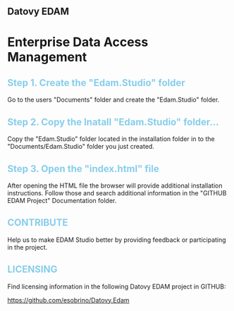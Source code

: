 ## Datovy EDAM
# Enterprise Data Access Management

## <span style="color:skyblue;font-weight:bold">Step 1. Create the "Edam.Studio" folder</span>
Go to the users "Documents" folder and create the "Edam.Studio" folder.

## <span style="color:skyblue;font-weight:bold">Step 2. Copy the Inatall "Edam.Studio" folder...</span>
Copy the "Edam.Studio" folder located in the installation folder in to the "Documents/Edam.Studio" folder you just created.

## <span style="color:skyblue;font-weight:bold">Step 3. Open the "index.html" file</span>
After opening the HTML file the browser will provide additional installation instructions.  Follow those and search additional information in the "GITHUB EDAM Project" Documentation folder.

## <span style="color:skyblue;font-weight:bold">CONTRIBUTE</span>
Help us to make EDAM Studio better by providing feedback or participating in the project.

## <span style="color:skyblue;font-weight:bold">LICENSING</span>
Find licensing information in the following Datovy EDAM project in GITHUB:

https://github.com/esobrino/Datovy.Edam
